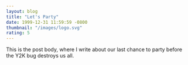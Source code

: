 ```yaml
---
layout: blog
title: "Let's Party"
date: 1999-12-31 11:59:59 -0800
thumbnail: "/images/logo.svg"
rating: 5
---
```


This is the post body, where I write about our last chance to party before the Y2K bug destroys us all.
